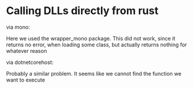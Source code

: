 # Calling DLLs directly from rust


via mono:

Here we used the wrapper_mono package. This did not work, since it returns no error, when loading some class, but actually returns nothing for whatever reason


via dotnetcorehost:

Probably a similar problem. It seems like we cannot find the function we want to execute  